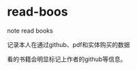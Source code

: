 <!--
 * @Author: xiuquanxu
 * @Company: kaochong
 * @Date: 2020-03-25 10:21:07
 * @LastEditors: xiuquanxu
 * @LastEditTime: 2020-03-25 10:34:52
 -->
# read-boos
note read books  

记录本人在通过github、pdf和实体购买的数据  

看的书籍会明显标记上作者的github等信息。